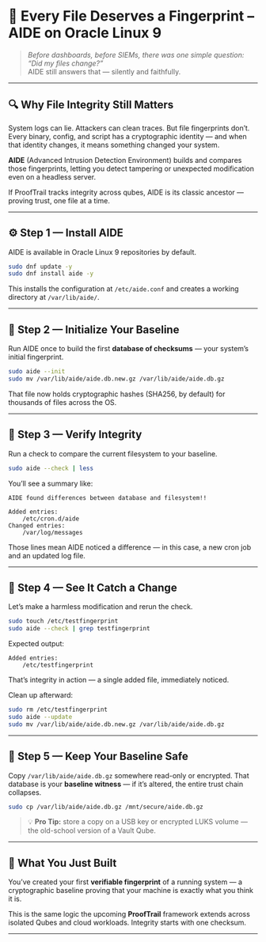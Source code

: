 # 🧱 Every File Deserves a Fingerprint – AIDE on Oracle Linux 9

> *Before dashboards, before SIEMs, there was one simple question:  
> “Did my files change?”*  
> AIDE still answers that — silently and faithfully.

---

## 🔍 Why File Integrity Still Matters

System logs can lie. Attackers can clean traces. But file fingerprints don’t.  
Every binary, config, and script has a cryptographic identity — and when that identity changes, it means something changed your system.

**AIDE** (Advanced Intrusion Detection Environment) builds and compares those fingerprints, letting you detect tampering or unexpected modification even on a headless server.

If ProofTrail tracks integrity across qubes, AIDE is its classic ancestor — proving trust, one file at a time.

---

## ⚙️ Step 1 — Install AIDE

AIDE is available in Oracle Linux 9 repositories by default.

```bash
sudo dnf update -y
sudo dnf install aide -y
````

This installs the configuration at `/etc/aide.conf`
and creates a working directory at `/var/lib/aide/`.

---

## 🧩 Step 2 — Initialize Your Baseline

Run AIDE once to build the first **database of checksums** —
your system’s initial fingerprint.

```bash
sudo aide --init
sudo mv /var/lib/aide/aide.db.new.gz /var/lib/aide/aide.db.gz
```

That file now holds cryptographic hashes (SHA256, by default)
for thousands of files across the OS.

---

## 🔎 Step 3 — Verify Integrity

Run a check to compare the current filesystem to your baseline.

```bash
sudo aide --check | less
```

You’ll see a summary like:

```
AIDE found differences between database and filesystem!!

Added entries:
    /etc/cron.d/aide
Changed entries:
    /var/log/messages
```

Those lines mean AIDE noticed a difference — in this case, a new cron job and an updated log file.

---

## 🧪 Step 4 — See It Catch a Change

Let’s make a harmless modification and rerun the check.

```bash
sudo touch /etc/testfingerprint
sudo aide --check | grep testfingerprint
```

Expected output:

```
Added entries:
    /etc/testfingerprint
```

That’s integrity in action — a single added file, immediately noticed.

Clean up afterward:

```bash
sudo rm /etc/testfingerprint
sudo aide --update
sudo mv /var/lib/aide/aide.db.new.gz /var/lib/aide/aide.db.gz
```

---

## 🧠 Step 5 — Keep Your Baseline Safe

Copy `/var/lib/aide/aide.db.gz` somewhere read-only or encrypted.
That database is your **baseline witness** — if it’s altered, the entire trust chain collapses.

```bash
sudo cp /var/lib/aide/aide.db.gz /mnt/secure/aide.db.gz
```

> 💡 **Pro Tip:** store a copy on a USB key or encrypted LUKS volume — the old-school version of a Vault Qube.

---

## 🧭 What You Just Built

You’ve created your first **verifiable fingerprint** of a running system —
a cryptographic baseline proving that your machine is exactly what you think it is.

This is the same logic the upcoming **ProofTrail** framework extends across isolated Qubes and cloud workloads.
Integrity starts with one checksum.

---
